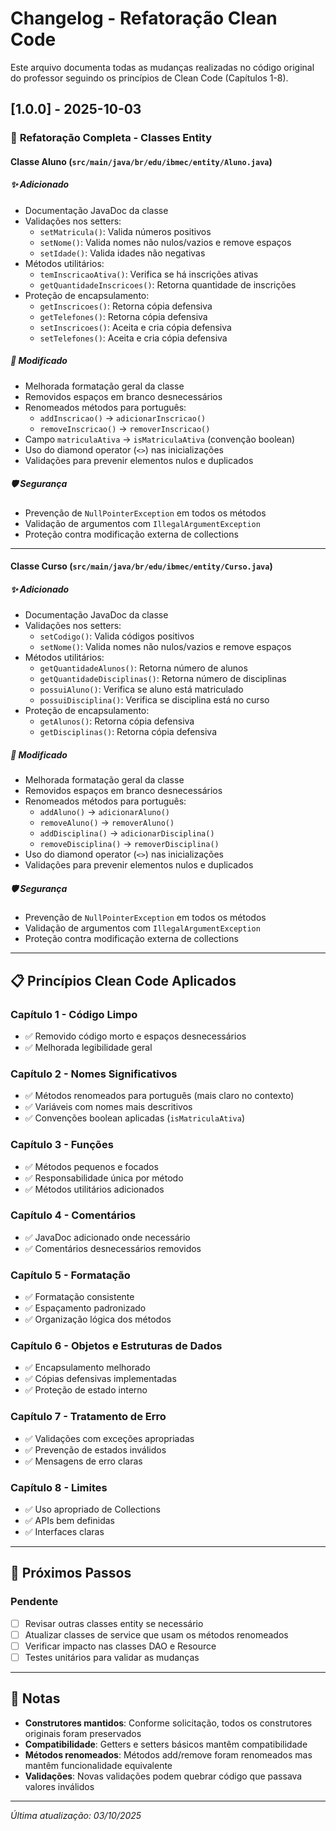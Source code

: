 # Changelog - Refatoração Clean Code

Este arquivo documenta todas as mudanças realizadas no código original do professor seguindo os princípios de Clean Code (Capítulos 1-8).

## [1.0.0] - 2025-10-03

### 🔄 **Refatoração Completa - Classes Entity**

#### **Classe Aluno** (`src/main/java/br/edu/ibmec/entity/Aluno.java`)

##### ✨ **Adicionado**
- Documentação JavaDoc da classe
- Validações nos setters:
  - `setMatricula()`: Valida números positivos
  - `setNome()`: Valida nomes não nulos/vazios e remove espaços
  - `setIdade()`: Valida idades não negativas
- Métodos utilitários:
  - `temInscricaoAtiva()`: Verifica se há inscrições ativas
  - `getQuantidadeInscricoes()`: Retorna quantidade de inscrições
- Proteção de encapsulamento:
  - `getInscricoes()`: Retorna cópia defensiva
  - `getTelefones()`: Retorna cópia defensiva
  - `setInscricoes()`: Aceita e cria cópia defensiva
  - `setTelefones()`: Aceita e cria cópia defensiva

##### 🔧 **Modificado**
- Melhorada formatação geral da classe
- Removidos espaços em branco desnecessários
- Renomeados métodos para português:
  - `addInscricao()` → `adicionarInscricao()`
  - `removeInscricao()` → `removerInscricao()`
- Campo `matriculaAtiva` → `isMatriculaAtiva` (convenção boolean)
- Uso do diamond operator (`<>`) nas inicializações
- Validações para prevenir elementos nulos e duplicados

##### 🛡️ **Segurança**
- Prevenção de `NullPointerException` em todos os métodos
- Validação de argumentos com `IllegalArgumentException`
- Proteção contra modificação externa de collections

---

#### **Classe Curso** (`src/main/java/br/edu/ibmec/entity/Curso.java`)

##### ✨ **Adicionado**
- Documentação JavaDoc da classe
- Validações nos setters:
  - `setCodigo()`: Valida códigos positivos
  - `setNome()`: Valida nomes não nulos/vazios e remove espaços
- Métodos utilitários:
  - `getQuantidadeAlunos()`: Retorna número de alunos
  - `getQuantidadeDisciplinas()`: Retorna número de disciplinas
  - `possuiAluno()`: Verifica se aluno está matriculado
  - `possuiDisciplina()`: Verifica se disciplina está no curso
- Proteção de encapsulamento:
  - `getAlunos()`: Retorna cópia defensiva
  - `getDisciplinas()`: Retorna cópia defensiva

##### 🔧 **Modificado**
- Melhorada formatação geral da classe
- Removidos espaços em branco desnecessários
- Renomeados métodos para português:
  - `addAluno()` → `adicionarAluno()`
  - `removeAluno()` → `removerAluno()`
  - `addDisciplina()` → `adicionarDisciplina()`
  - `removeDisciplina()` → `removerDisciplina()`
- Uso do diamond operator (`<>`) nas inicializações
- Validações para prevenir elementos nulos e duplicados

##### 🛡️ **Segurança**
- Prevenção de `NullPointerException` em todos os métodos
- Validação de argumentos com `IllegalArgumentException`
- Proteção contra modificação externa de collections

---

## 📋 **Princípios Clean Code Aplicados**

### **Capítulo 1 - Código Limpo**
- ✅ Removido código morto e espaços desnecessários
- ✅ Melhorada legibilidade geral

### **Capítulo 2 - Nomes Significativos**
- ✅ Métodos renomeados para português (mais claro no contexto)
- ✅ Variáveis com nomes mais descritivos
- ✅ Convenções boolean aplicadas (`isMatriculaAtiva`)

### **Capítulo 3 - Funções**
- ✅ Métodos pequenos e focados
- ✅ Responsabilidade única por método
- ✅ Métodos utilitários adicionados

### **Capítulo 4 - Comentários**
- ✅ JavaDoc adicionado onde necessário
- ✅ Comentários desnecessários removidos

### **Capítulo 5 - Formatação**
- ✅ Formatação consistente
- ✅ Espaçamento padronizado
- ✅ Organização lógica dos métodos

### **Capítulo 6 - Objetos e Estruturas de Dados**
- ✅ Encapsulamento melhorado
- ✅ Cópias defensivas implementadas
- ✅ Proteção de estado interno

### **Capítulo 7 - Tratamento de Erro**
- ✅ Validações com exceções apropriadas
- ✅ Prevenção de estados inválidos
- ✅ Mensagens de erro claras

### **Capítulo 8 - Limites**
- ✅ Uso apropriado de Collections
- ✅ APIs bem definidas
- ✅ Interfaces claras

---

## 🎯 **Próximos Passos**

### **Pendente**
- [ ] Revisar outras classes entity se necessário
- [ ] Atualizar classes de service que usam os métodos renomeados
- [ ] Verificar impacto nas classes DAO e Resource
- [ ] Testes unitários para validar as mudanças

---

## 📝 **Notas**

- **Construtores mantidos**: Conforme solicitação, todos os construtores originais foram preservados
- **Compatibilidade**: Getters e setters básicos mantêm compatibilidade
- **Métodos renomeados**: Métodos add/remove foram renomeados mas mantêm funcionalidade equivalente
- **Validações**: Novas validações podem quebrar código que passava valores inválidos

---

*Última atualização: 03/10/2025*